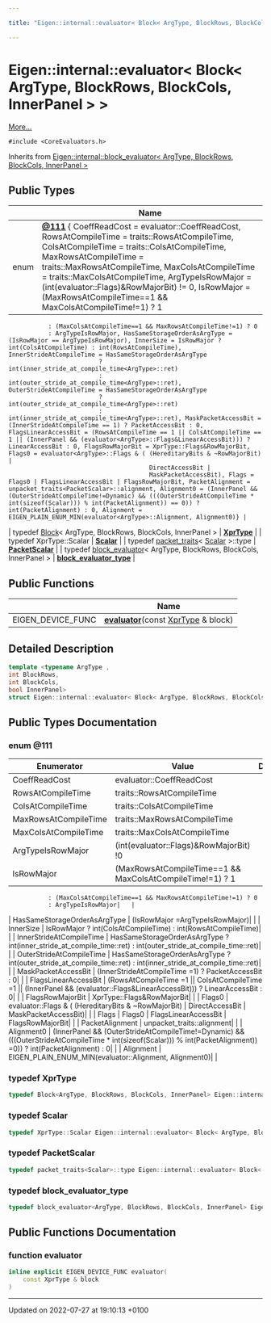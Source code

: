 ```yaml
---

title: "Eigen::internal::evaluator< Block< ArgType, BlockRows, BlockCols, InnerPanel > >"

---
```


# Eigen::internal::evaluator< Block< ArgType, BlockRows, BlockCols, InnerPanel > >



 [More...](#detailed-description)


`#include <CoreEvaluators.h>`

Inherits from [Eigen::internal::block_evaluator< ArgType, BlockRows, BlockCols, InnerPanel >](http://example.org/classes/structeigen_1_1internal_1_1block__evaluator/)

## Public Types

|                | Name           |
| -------------- | -------------- |
| enum| **[@111](http://example.org/classes/structeigen_1_1internal_1_1evaluator_3_01block_3_01argtype_00_01blockrows_00_01blockcols_00_01innerpanel_01_4_01_4/#enum-@111)** { CoeffReadCost = evaluator<ArgType>::CoeffReadCost, RowsAtCompileTime = traits<XprType>::RowsAtCompileTime, ColsAtCompileTime = traits<XprType>::ColsAtCompileTime, MaxRowsAtCompileTime = traits<XprType>::MaxRowsAtCompileTime, MaxColsAtCompileTime = traits<XprType>::MaxColsAtCompileTime, ArgTypeIsRowMajor = (int(evaluator<ArgType>::Flags)&RowMajorBit) != 0, IsRowMajor = (MaxRowsAtCompileTime==1 && MaxColsAtCompileTime!=1) ? 1
               : (MaxColsAtCompileTime==1 && MaxRowsAtCompileTime!=1) ? 0
               : ArgTypeIsRowMajor, HasSameStorageOrderAsArgType = (IsRowMajor == ArgTypeIsRowMajor), InnerSize = IsRowMajor ? int(ColsAtCompileTime) : int(RowsAtCompileTime), InnerStrideAtCompileTime = HasSameStorageOrderAsArgType
                             ? int(inner_stride_at_compile_time<ArgType>::ret)
                             : int(outer_stride_at_compile_time<ArgType>::ret), OuterStrideAtCompileTime = HasSameStorageOrderAsArgType
                             ? int(outer_stride_at_compile_time<ArgType>::ret)
                             : int(inner_stride_at_compile_time<ArgType>::ret), MaskPacketAccessBit = (InnerStrideAtCompileTime == 1) ? PacketAccessBit : 0, FlagsLinearAccessBit = (RowsAtCompileTime == 1 || ColsAtCompileTime == 1 || (InnerPanel && (evaluator<ArgType>::Flags&LinearAccessBit))) ? LinearAccessBit : 0, FlagsRowMajorBit = XprType::Flags&RowMajorBit, Flags0 = evaluator<ArgType>::Flags & ( (HereditaryBits & ~RowMajorBit) |
                                           DirectAccessBit |
                                           MaskPacketAccessBit), Flags = Flags0 | FlagsLinearAccessBit | FlagsRowMajorBit, PacketAlignment = unpacket_traits<PacketScalar>::alignment, Alignment0 = (InnerPanel && (OuterStrideAtCompileTime!=Dynamic) && (((OuterStrideAtCompileTime * int(sizeof(Scalar))) % int(PacketAlignment)) == 0)) ? int(PacketAlignment) : 0, Alignment = EIGEN_PLAIN_ENUM_MIN(evaluator<ArgType>::Alignment, Alignment0)} |
| typedef <a href="http://example.org/classes/classeigen_1_1block/">Block</a>< ArgType, BlockRows, BlockCols, InnerPanel > | **[XprType](http://example.org/classes/structeigen_1_1internal_1_1evaluator_3_01block_3_01argtype_00_01blockrows_00_01blockcols_00_01innerpanel_01_4_01_4/#typedef-xprtype)**  |
| typedef XprType::Scalar | **[Scalar](http://example.org/classes/structeigen_1_1internal_1_1evaluator_3_01block_3_01argtype_00_01blockrows_00_01blockcols_00_01innerpanel_01_4_01_4/#typedef-scalar)**  |
| typedef <a href="http://example.org/classes/structeigen_1_1internal_1_1packet__traits/">packet_traits</a>< <a href="http://example.org/classes/structeigen_1_1internal_1_1evaluator_3_01block_3_01argtype_00_01blockrows_00_01blockcols_00_01innerpanel_01_4_01_4/#typedef-scalar">Scalar</a> >::type | **[PacketScalar](http://example.org/classes/structeigen_1_1internal_1_1evaluator_3_01block_3_01argtype_00_01blockrows_00_01blockcols_00_01innerpanel_01_4_01_4/#typedef-packetscalar)**  |
| typedef <a href="http://example.org/classes/structeigen_1_1internal_1_1block__evaluator/">block_evaluator</a>< ArgType, BlockRows, BlockCols, InnerPanel > | **[block_evaluator_type](http://example.org/classes/structeigen_1_1internal_1_1evaluator_3_01block_3_01argtype_00_01blockrows_00_01blockcols_00_01innerpanel_01_4_01_4/#typedef-block-evaluator-type)**  |

## Public Functions

|                | Name           |
| -------------- | -------------- |
| EIGEN_DEVICE_FUNC | **[evaluator](http://example.org/classes/structeigen_1_1internal_1_1evaluator_3_01block_3_01argtype_00_01blockrows_00_01blockcols_00_01innerpanel_01_4_01_4/#function-evaluator)**(const <a href="http://example.org/classes/structeigen_1_1internal_1_1evaluator_3_01block_3_01argtype_00_01blockrows_00_01blockcols_00_01innerpanel_01_4_01_4/#typedef-xprtype">XprType</a> & block) |

## Detailed Description

```cpp
template <typename ArgType ,
int BlockRows,
int BlockCols,
bool InnerPanel>
struct Eigen::internal::evaluator< Block< ArgType, BlockRows, BlockCols, InnerPanel > >;
```

## Public Types Documentation

### enum @111

| Enumerator | Value | Description |
| ---------- | ----- | ----------- |
| CoeffReadCost | evaluator<ArgType>::CoeffReadCost|   |
| RowsAtCompileTime | traits<XprType>::RowsAtCompileTime|   |
| ColsAtCompileTime | traits<XprType>::ColsAtCompileTime|   |
| MaxRowsAtCompileTime | traits<XprType>::MaxRowsAtCompileTime|   |
| MaxColsAtCompileTime | traits<XprType>::MaxColsAtCompileTime|   |
| ArgTypeIsRowMajor | (int(evaluator<ArgType>::Flags)&RowMajorBit) !0|   |
| IsRowMajor | (MaxRowsAtCompileTime==1 && MaxColsAtCompileTime!=1) ? 1
               : (MaxColsAtCompileTime==1 && MaxRowsAtCompileTime!=1) ? 0
               : ArgTypeIsRowMajor|   |
| HasSameStorageOrderAsArgType | (IsRowMajor =ArgTypeIsRowMajor)|   |
| InnerSize | IsRowMajor ? int(ColsAtCompileTime) : int(RowsAtCompileTime)|   |
| InnerStrideAtCompileTime | HasSameStorageOrderAsArgType
                             ? int(inner_stride_at_compile_time<ArgType>::ret)
                             : int(outer_stride_at_compile_time<ArgType>::ret)|   |
| OuterStrideAtCompileTime | HasSameStorageOrderAsArgType
                             ? int(outer_stride_at_compile_time<ArgType>::ret)
                             : int(inner_stride_at_compile_time<ArgType>::ret)|   |
| MaskPacketAccessBit | (InnerStrideAtCompileTime =1) ? PacketAccessBit : 0|   |
| FlagsLinearAccessBit | (RowsAtCompileTime =1 || ColsAtCompileTime =1 || (InnerPanel && (evaluator<ArgType>::Flags&LinearAccessBit))) ? LinearAccessBit : 0|   |
| FlagsRowMajorBit | XprType::Flags&RowMajorBit|   |
| Flags0 | evaluator<ArgType>::Flags & ( (HereditaryBits & ~RowMajorBit) |
                                           DirectAccessBit |
                                           MaskPacketAccessBit)|   |
| Flags | Flags0 | FlagsLinearAccessBit | FlagsRowMajorBit|   |
| PacketAlignment | unpacket_traits<PacketScalar>::alignment|   |
| Alignment0 | (InnerPanel && (OuterStrideAtCompileTime!=Dynamic) && (((OuterStrideAtCompileTime * int(sizeof(Scalar))) % int(PacketAlignment)) =0)) ? int(PacketAlignment) : 0|   |
| Alignment | EIGEN_PLAIN_ENUM_MIN(evaluator<ArgType>::Alignment, Alignment0)|   |




### typedef XprType

```cpp
typedef Block<ArgType, BlockRows, BlockCols, InnerPanel> Eigen::internal::evaluator< Block< ArgType, BlockRows, BlockCols, InnerPanel > >::XprType;
```


### typedef Scalar

```cpp
typedef XprType::Scalar Eigen::internal::evaluator< Block< ArgType, BlockRows, BlockCols, InnerPanel > >::Scalar;
```


### typedef PacketScalar

```cpp
typedef packet_traits<Scalar>::type Eigen::internal::evaluator< Block< ArgType, BlockRows, BlockCols, InnerPanel > >::PacketScalar;
```


### typedef block_evaluator_type

```cpp
typedef block_evaluator<ArgType, BlockRows, BlockCols, InnerPanel> Eigen::internal::evaluator< Block< ArgType, BlockRows, BlockCols, InnerPanel > >::block_evaluator_type;
```


## Public Functions Documentation

### function evaluator

```cpp
inline explicit EIGEN_DEVICE_FUNC evaluator(
    const XprType & block
)
```


-------------------------------

Updated on 2022-07-27 at 19:10:13 +0100